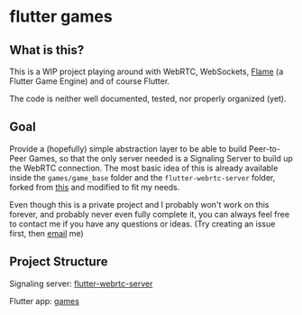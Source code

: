 # flutter games

## What is this?

This is a WIP project playing around with WebRTC, WebSockets, [Flame](https://flame-engine.org/) (a Flutter Game Engine) and of course Flutter.

The code is neither well documented, tested, nor properly organized (yet).

## Goal

Provide a (hopefully) simple abstraction layer to be able to build Peer-to-Peer Games, so that the only server needed is a Signaling Server to build up the WebRTC connection. The most basic idea of this is already available inside the `games/game_base` folder and the `flutter-webrtc-server` folder, forked from [this](https://github.com/flutter-webrtc/flutter-webrtc-server) and modified to fit my needs.

Even though this is a private project and I probably won't work on this forever, and probably never even fully complete it, you can always feel free to contact me if you have any questions or ideas. (Try creating an issue first, then [email](mailto:nicolas@kedil.de?subject=[GitHub]%20Flutter%20Games) me)

## Project Structure

Signaling server: [flutter-webrtc-server](https://github.com/Niggelgame/flutter-games/blob/master/flutter-webrtc-server)

Flutter app: [games](https://github.com/Niggelgame/flutter-games/blob/master/games)
